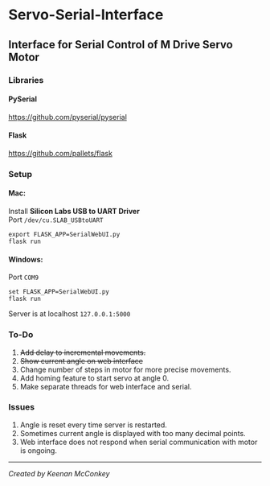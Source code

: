 # Servo-Serial-Interface

## Interface for Serial Control of M Drive Servo Motor

### Libraries

#### PySerial
https://github.com/pyserial/pyserial

#### Flask
https://github.com/pallets/flask

### Setup

#### Mac:
Install **Silicon Labs USB to UART Driver**  
Port `/dev/cu.SLAB_USBtoUART`

```
export FLASK_APP=SerialWebUI.py
flask run
```

#### Windows:
Port `COM9`

```
set FLASK_APP=SerialWebUI.py
flask run
```

Server is at localhost `127.0.0.1:5000`

### To-Do
1. ~~Add delay to incremental movements.~~  
2. ~~Show current angle on web interface~~
3. Change number of steps in motor for more precise movements.  
4. Add homing feature to start servo at angle 0.  
5. Make separate threads for web interface and serial.

### Issues
1. Angle is reset every time server is restarted.  
2. Sometimes current angle is displayed with too many decimal points.  
3. Web interface does not respond when serial communication with motor is ongoing.

---

*Created by Keenan McConkey*
